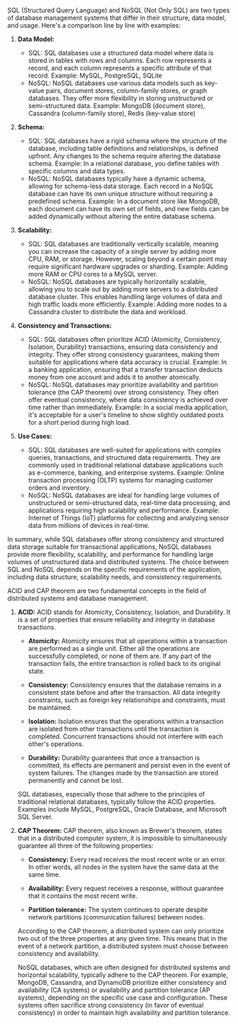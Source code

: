 SQL (Structured Query Language) and NoSQL (Not Only SQL) are two types of database management systems that differ in their structure, data model, and usage. Here's a comparison line by line with examples:

1. **Data Model:**
   - SQL: SQL databases use a structured data model where data is stored in tables with rows and columns. Each row represents a record, and each column represents a specific attribute of that record.
     Example: MySQL, PostgreSQL, SQLite
   - NoSQL: NoSQL databases use various data models such as key-value pairs, document stores, column-family stores, or graph databases. They offer more flexibility in storing unstructured or semi-structured data.
     Example: MongoDB (document store), Cassandra (column-family store), Redis (key-value store)

2. **Schema:**
   - SQL: SQL databases have a rigid schema where the structure of the database, including table definitions and relationships, is defined upfront. Any changes to the schema require altering the database schema.
     Example: In a relational database, you define tables with specific columns and data types.
   - NoSQL: NoSQL databases typically have a dynamic schema, allowing for schema-less data storage. Each record in a NoSQL database can have its own unique structure without requiring a predefined schema.
     Example: In a document store like MongoDB, each document can have its own set of fields, and new fields can be added dynamically without altering the entire database schema.

3. **Scalability:**
   - SQL: SQL databases are traditionally vertically scalable, meaning you can increase the capacity of a single server by adding more CPU, RAM, or storage. However, scaling beyond a certain point may require significant hardware upgrades or sharding.
     Example: Adding more RAM or CPU cores to a MySQL server.
   - NoSQL: NoSQL databases are typically horizontally scalable, allowing you to scale out by adding more servers to a distributed database cluster. This enables handling large volumes of data and high traffic loads more efficiently.
     Example: Adding more nodes to a Cassandra cluster to distribute the data and workload.

4. **Consistency and Transactions:**
   - SQL: SQL databases often prioritize ACID (Atomicity, Consistency, Isolation, Durability) transactions, ensuring data consistency and integrity. They offer strong consistency guarantees, making them suitable for applications where data accuracy is crucial.
     Example: In a banking application, ensuring that a transfer transaction deducts money from one account and adds it to another atomically.
   - NoSQL: NoSQL databases may prioritize availability and partition tolerance (the CAP theorem) over strong consistency. They often offer eventual consistency, where data consistency is achieved over time rather than immediately.
     Example: In a social media application, it's acceptable for a user's timeline to show slightly outdated posts for a short period during high load.

5. **Use Cases:**
   - SQL: SQL databases are well-suited for applications with complex queries, transactions, and structured data requirements. They are commonly used in traditional relational database applications such as e-commerce, banking, and enterprise systems.
     Example: Online transaction processing (OLTP) systems for managing customer orders and inventory.
   - NoSQL: NoSQL databases are ideal for handling large volumes of unstructured or semi-structured data, real-time data processing, and applications requiring high scalability and performance.
     Example: Internet of Things (IoT) platforms for collecting and analyzing sensor data from millions of devices in real-time.

In summary, while SQL databases offer strong consistency and structured data storage suitable for transactional applications, NoSQL databases provide more flexibility, scalability, and performance for handling large volumes of unstructured data and distributed systems. The choice between SQL and NoSQL depends on the specific requirements of the application, including data structure, scalability needs, and consistency requirements.



ACID and CAP theorem are two fundamental concepts in the field of distributed systems and database management.

1. **ACID:**
   ACID stands for Atomicity, Consistency, Isolation, and Durability. It is a set of properties that ensure reliability and integrity in database transactions.

   - **Atomicity:** Atomicity ensures that all operations within a transaction are performed as a single unit. Either all the operations are successfully completed, or none of them are. If any part of the transaction fails, the entire transaction is rolled back to its original state.
   
   - **Consistency:** Consistency ensures that the database remains in a consistent state before and after the transaction. All data integrity constraints, such as foreign key relationships and constraints, must be maintained.
   
   - **Isolation:** Isolation ensures that the operations within a transaction are isolated from other transactions until the transaction is completed. Concurrent transactions should not interfere with each other's operations.
   
   - **Durability:** Durability guarantees that once a transaction is committed, its effects are permanent and persist even in the event of system failures. The changes made by the transaction are stored permanently and cannot be lost.

   SQL databases, especially those that adhere to the principles of traditional relational databases, typically follow the ACID properties. Examples include MySQL, PostgreSQL, Oracle Database, and Microsoft SQL Server.

2. **CAP Theorem:**
   CAP theorem, also known as Brewer's theorem, states that in a distributed computer system, it is impossible to simultaneously guarantee all three of the following properties:

   - **Consistency:** Every read receives the most recent write or an error. In other words, all nodes in the system have the same data at the same time.
   
   - **Availability:** Every request receives a response, without guarantee that it contains the most recent write.
   
   - **Partition tolerance:** The system continues to operate despite network partitions (communication failures) between nodes.

   According to the CAP theorem, a distributed system can only prioritize two out of the three properties at any given time. This means that in the event of a network partition, a distributed system must choose between consistency and availability.

   NoSQL databases, which are often designed for distributed systems and horizontal scalability, typically adhere to the CAP theorem. For example, MongoDB, Cassandra, and DynamoDB prioritize either consistency and availability (CA systems) or availability and partition tolerance (AP systems), depending on the specific use case and configuration. These systems often sacrifice strong consistency (in favor of eventual consistency) in order to maintain high availability and partition tolerance.
